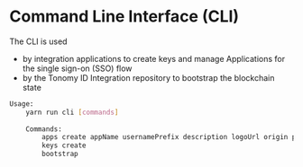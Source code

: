 # Command Line Interface (CLI)

The CLI is used

- by integration applications to create keys and manage Applications for the single sign-on (SSO) flow
- by the Tonomy ID Integration repository to bootstrap the blockchain state

```bash
Usage:
    yarn run cli [commands]
    
    Commands:
        apps create appName usernamePrefix description logoUrl origin publicKey blockchainUrl
        keys create
        bootstrap
```
